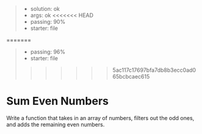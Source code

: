<!-- BEGIN REPORT -->
> - solution: ok 
> - args: ok 
<<<<<<< HEAD
> - passing: 90% 
> - starter: file

=======
> - passing: 96% 
> - starter: file 
>>>>>>> 5ac117c17697bfa7db8b3ecc0ad065bcbcaec615
<!-- END REPORT -->

# Sum Even Numbers

Write a function that takes in an array of numbers, filters out the odd ones, and adds the remaining even numbers.

